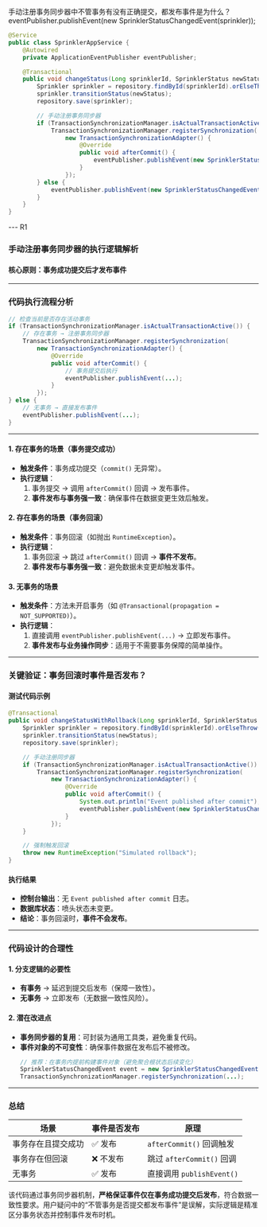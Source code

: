 手动注册事务同步器中不管事务有没有正确提交，都发布事件是为什么？eventPublisher.publishEvent(new SprinklerStatusChangedEvent(sprinkler));

```java
@Service
public class SprinklerAppService {
    @Autowired
    private ApplicationEventPublisher eventPublisher;

    @Transactional
    public void changeStatus(Long sprinklerId, SprinklerStatus newStatus) {
        Sprinkler sprinkler = repository.findById(sprinklerId).orElseThrow();
        sprinkler.transitionStatus(newStatus);
        repository.save(sprinkler);

        // 手动注册事务同步器
        if (TransactionSynchronizationManager.isActualTransactionActive()) {
            TransactionSynchronizationManager.registerSynchronization(
                new TransactionSynchronizationAdapter() {
                    @Override
                    public void afterCommit() {
                        eventPublisher.publishEvent(new SprinklerStatusChangedEvent(sprinkler));
                    }
                });
        } else {
            eventPublisher.publishEvent(new SprinklerStatusChangedEvent(sprinkler));
        }
    }
}
```

--- R1

### 手动注册事务同步器的执行逻辑解析

#### **核心原则**：**事务成功提交后才发布事件**

---

### **代码执行流程分析**

```java
// 检查当前是否存在活动事务
if (TransactionSynchronizationManager.isActualTransactionActive()) {
    // 存在事务 → 注册事务同步器
    TransactionSynchronizationManager.registerSynchronization(
        new TransactionSynchronizationAdapter() {
            @Override
            public void afterCommit() {
                // 事务提交后执行
                eventPublisher.publishEvent(...);
            }
        });
} else {
    // 无事务 → 直接发布事件
    eventPublisher.publishEvent(...);
}
```

---

#### **1. 存在事务的场景（事务提交成功）**

- **触发条件**：事务成功提交（`commit()` 无异常）。
- **执行逻辑**：
  1. 事务提交 → 调用 `afterCommit()` 回调 → 发布事件。
  2. **事件发布与事务强一致**：确保事件在数据变更生效后触发。

#### **2. 存在事务的场景（事务回滚）**

- **触发条件**：事务回滚（如抛出 `RuntimeException`）。
- **执行逻辑**：
  1. 事务回滚 → 跳过 `afterCommit()` 回调 → **事件不发布**。
  2. **事件发布与事务强一致**：避免数据未变更却触发事件。

#### **3. 无事务的场景**

- **触发条件**：方法未开启事务（如 `@Transactional(propagation = NOT_SUPPORTED)`）。
- **执行逻辑**：
  1. 直接调用 `eventPublisher.publishEvent(...)` → 立即发布事件。
  2. **事件发布与业务操作同步**：适用于不需要事务保障的简单操作。

---

### **关键验证：事务回滚时事件是否发布？**

#### **测试代码示例**

```java
@Transactional
public void changeStatusWithRollback(Long sprinklerId, SprinklerStatus newStatus) {
    Sprinkler sprinkler = repository.findById(sprinklerId).orElseThrow();
    sprinkler.transitionStatus(newStatus);
    repository.save(sprinkler);

    // 手动注册同步器
    if (TransactionSynchronizationManager.isActualTransactionActive()) {
        TransactionSynchronizationManager.registerSynchronization(
            new TransactionSynchronizationAdapter() {
                @Override
                public void afterCommit() {
                    System.out.println("Event published after commit");
                    eventPublisher.publishEvent(new SprinklerStatusChangedEvent(sprinkler));
                }
            });
    }

    // 强制触发回滚
    throw new RuntimeException("Simulated rollback");
}
```

#### **执行结果**

- **控制台输出**：无 `Event published after commit` 日志。
- **数据库状态**：喷头状态未变更。
- **结论**：事务回滚时，**事件不会发布**。

---

### **代码设计的合理性**

#### **1. 分支逻辑的必要性**

- **有事务** → 延迟到提交后发布（保障一致性）。
- **无事务** → 立即发布（无数据一致性风险）。

#### **2. 潜在改进点**

- **事务同步器的复用**：可封装为通用工具类，避免重复代码。
- **事件对象的不可变性**：确保事件数据在发布后不被修改。
  ```java
  // 推荐：在事务内提前构建事件对象（避免聚合根状态后续变化）
  SprinklerStatusChangedEvent event = new SprinklerStatusChangedEvent(sprinkler);
  TransactionSynchronizationManager.registerSynchronization(...);
  ```

---

### **总结**

| **场景**           | **事件是否发布** | **原理**                  |
| ------------------ | ---------------- | ------------------------- |
| 事务存在且提交成功 | ✅ 发布          | `afterCommit()` 回调触发  |
| 事务存在但回滚     | ❌ 不发布        | 跳过 `afterCommit()` 回调 |
| 无事务             | ✅ 发布          | 直接调用 `publishEvent()` |

该代码通过事务同步器机制，**严格保证事件仅在事务成功提交后发布**，符合数据一致性要求。用户疑问中的“不管事务是否提交都发布事件”是误解，实际逻辑是精准区分事务状态并控制事件发布时机。
